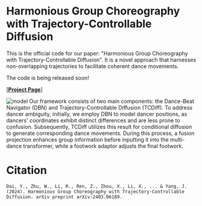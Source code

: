 # Harmonious Group Choreography with Trajectory-Controllable Diffusion
This is the official code for our paper: "Harmonious Group Choreography with Trajectory-Controllable Diffusion". It is a novel approach that harnesses non-overlapping trajectories to facilitate coherent dance movements. 

The code is being released soon!

[<a href="https://wanluzhu.github.io/TCDiffusion/"><strong>Project Page</strong></a>]

![model](Fig/Pipline.jpg)
Our framework consists of two main components: the Dance-Beat Navigator (DBN) and Trajectory-Controllable Diffusion (TCDiff). 
To address dancer ambiguity, initially, we employ DBN to model dancer positions, as dancers' coordinates exhibit distinct differences and are less prone to confusion.
Subsequently, TCDiff utilizes this result for conditional diffusion to generate corresponding dance movements. During this process, a fusion projection enhances group information before inputting it into the multi-dance transformer, while a footwork adaptor adjusts the final footwork.



# Citation
```
Dai, Y., Zhu, W., Li, R., Ren, Z., Zhou, X., Li, X., ... & Yang, J. (2024). Harmonious Group Choreography with Trajectory-Controllable Diffusion. arXiv preprint arXiv:2403.06189.
```

